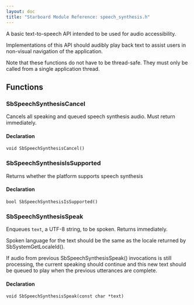 ```yaml
---
layout: doc
title: "Starboard Module Reference: speech_synthesis.h"
---
```


A basic text-to-speech API intended to be used for audio accessibility.

Implementations of this API should audibly play back text to assist users in
non-visual navigation of the application.

Note that these functions do not have to be thread-safe. They must only be
called from a single application thread.

## Functions ##

### SbSpeechSynthesisCancel ###

Cancels all speaking and queued speech synthesis audio. Must return immediately.

#### Declaration ####

```
void SbSpeechSynthesisCancel()
```

### SbSpeechSynthesisIsSupported ###

Returns whether the platform supports speech synthesis

#### Declaration ####

```
bool SbSpeechSynthesisIsSupported()
```

### SbSpeechSynthesisSpeak ###

Enqueues `text`, a UTF-8 string, to be spoken. Returns immediately.

Spoken language for the text should be the same as the locale returned by
SbSystemGetLocaleId().

If audio from previous SbSpeechSynthesisSpeak() invocations is still processing,
the current speaking should continue and this new text should be queued to play
when the previous utterances are complete.

#### Declaration ####

```
void SbSpeechSynthesisSpeak(const char *text)
```

